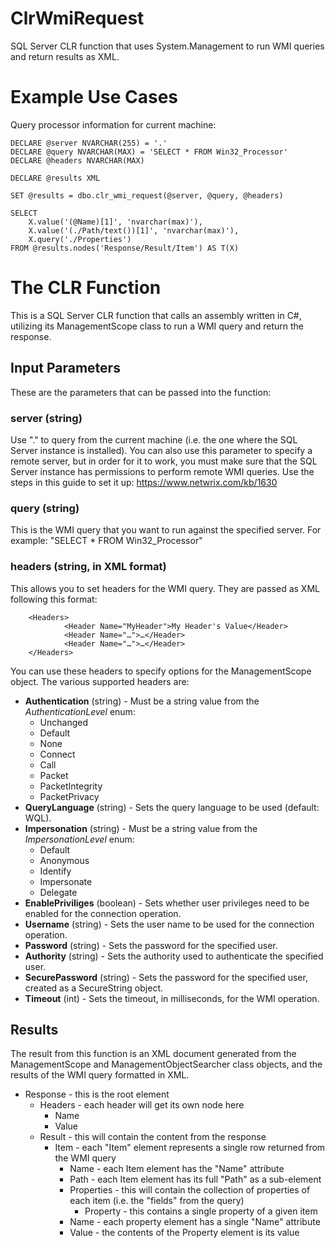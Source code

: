 # ClrWmiRequest

SQL Server CLR function that uses System.Management to run WMI queries and return results as XML.

# Example Use Cases

Query processor information for current machine:

```
DECLARE @server NVARCHAR(255) = '.'
DECLARE @query NVARCHAR(MAX) = 'SELECT * FROM Win32_Processor'
DECLARE @headers NVARCHAR(MAX)

DECLARE @results XML

SET @results = dbo.clr_wmi_request(@server, @query, @headers)

SELECT
	X.value('(@Name)[1]', 'nvarchar(max)'),
	X.value('(./Path/text())[1]', 'nvarchar(max)'),
	X.query('./Properties')
FROM @results.nodes('Response/Result/Item') AS T(X)

```

# The CLR Function
This is a SQL Server CLR function that calls an assembly written in C#, utilizing its ManagementScope class to run a WMI query and return the response.

## Input Parameters
These are the parameters that can be passed into the function:

### server (string)
Use "." to query from the current machine (i.e. the one where the SQL Server instance is installed).
You can also use this parameter to specify a remote server, but in order for it to work, you must make sure
that the SQL Server instance has permissions to perform remote WMI queries.
Use the steps in this guide to set it up: https://www.netwrix.com/kb/1630

### query (string)
This is the WMI query that you want to run against the specified server.
For example: "SELECT * FROM Win32_Processor"

### headers (string, in XML format)
This allows you to set headers for the WMI query. They are passed as XML following this format:
```
	<Headers>
			<Header Name="MyHeader">My Header's Value</Header>
			<Header Name="…">…</Header>
			<Header Name="…">…</Header>
	</Headers>
```
You can use these headers to specify options for the ManagementScope object.
The various supported headers are:

* **Authentication** (string) - Must be a string value from the *AuthenticationLevel* enum:
  * Unchanged
  * Default
  * None
  * Connect
  * Call
  * Packet
  * PacketIntegrity
  * PacketPrivacy
* **QueryLanguage** (string) - Sets the query language to be used (default: WQL).
* **Impersonation** (string) - Must be a string value from the *ImpersonationLevel* enum:
  * Default
  * Anonymous
  * Identify
  * Impersonate
  * Delegate
* **EnablePriviliges** (boolean) - Sets whether user privileges need to be enabled for the connection operation.
* **Username** (string) - Sets the user name to be used for the connection operation.
* **Password** (string) - Sets the password for the specified user.
* **Authority** (string) - Sets the authority used to authenticate the specified user.
* **SecurePassword** (string) - Sets the password for the specified user, created as a SecureString object.
* **Timeout** (int) - Sets the timeout, in milliseconds, for the WMI operation.


## Results

The result from this function is an XML document generated from the ManagementScope and ManagementObjectSearcher class objects, and the results of the WMI query formatted in XML.

* Response - this is the root element
  * Headers - each header will get its own node here
    * Name
    * Value
  * Result - this will contain the content from the response
    * Item - each "Item" element represents a single row returned from the WMI query
      * Name - each Item element has the "Name" attribute
      * Path - each Item element has its full "Path" as a sub-element
      * Properties - this will contain the collection of properties of each item (i.e. the "fields" from the query)
        * Property - this contains a single property of a given item
	  * Name - each property element has a single "Name" attribute
	  * Value - the contents of the Property element is its value
